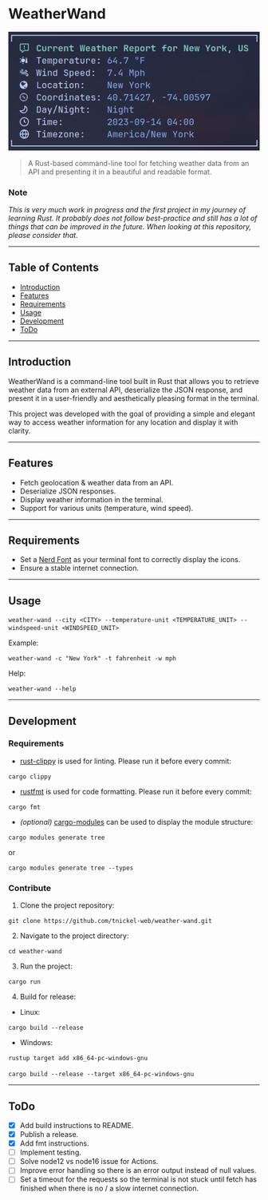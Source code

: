 # WeatherWand

![Project Image](docs/images/demo.png)

> A Rust-based command-line tool for fetching weather data from an API and
> presenting it in a beautiful and readable format.

### Note

_This is very much work in progress and the first project in my journey of
learning Rust. It probably does not follow best-practice and still has a lot of
things that can be improved in the future. When looking at this repository,
please consider that._

---

## Table of Contents

- [Introduction](#introduction)
- [Features](#features)
- [Requirements](#requirements)
- [Usage](#usage)
- [Development](#development)
- [ToDo](#todo)

---

## Introduction

WeatherWand is a command-line tool built in Rust that allows you to retrieve
weather data from an external API, deserialize the JSON response, and present it
in a user-friendly and aesthetically pleasing format in the terminal.

This project was developed with the goal of providing a simple and elegant way
to access weather information for any location and display it with clarity.

---

## Features

- Fetch geolocation & weather data from an API.
- Deserialize JSON responses.
- Display weather information in the terminal.
- Support for various units (temperature, wind speed).

---

## Requirements

- Set a [Nerd Font](https://github.com/ryanoasis/nerd-fonts) as your terminal
  font to correctly display the icons.
- Ensure a stable internet connection.

---

## Usage

```shell
weather-wand --city <CITY> --temperature-unit <TEMPERATURE_UNIT> --windspeed-unit <WINDSPEED_UNIT>
```

Example:

```shell
weather-wand -c "New York" -t fahrenheit -w mph
```

Help:

```shell
weather-wand --help
```

---

## Development

### Requirements

- [rust-clippy](https://github.com/rust-lang/rust-clippy) is used for linting.
  Please run it before every commit:

```shell
cargo clippy
```

- [rustfmt](https://github.com/rust-lang/rustfmt) is used for code formatting.
  Please run it before every commit:

```shell
cargo fmt
```

- _(optional)_ [cargo-modules](https://github.com/regexident/cargo-modules) can
  be used to display the module structure:

```shell
cargo modules generate tree
```

or

```shell
cargo modules generate tree --types
```

### Contribute

1. Clone the project repository:

```shell
git clone https://github.com/tnickel-web/weather-wand.git
```

2. Navigate to the project directory:

```shell
cd weather-wand
```

3. Run the project:

```shell
cargo run
```

4. Build for release:

- Linux:

```shell
cargo build --release
```

- Windows:

```shell
rustup target add x86_64-pc-windows-gnu

cargo build --release --target x86_64-pc-windows-gnu
```

---

## ToDo

- [x] Add build instructions to README.
- [x] Publish a release.
- [x] Add fmt instructions.
- [ ] Implement testing.
- [ ] Solve node12 vs node16 issue for Actions.
- [ ] Improve error handling so there is an error output instead of null values.
- [ ] Set a timeout for the requests so the terminal is not stuck until fetch
      has finished when there is no / a slow internet connection.
